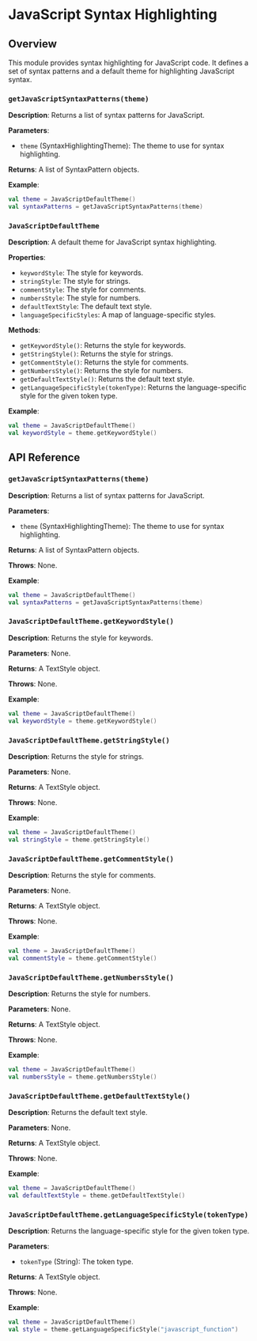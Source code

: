 **JavaScript Syntax Highlighting**
=====================================

Overview
--------

This module provides syntax highlighting for JavaScript code. It defines a set of syntax patterns and a default theme for highlighting JavaScript syntax.

### `getJavaScriptSyntaxPatterns(theme)`

**Description**: Returns a list of syntax patterns for JavaScript.

**Parameters**:

* `theme` (SyntaxHighlightingTheme): The theme to use for syntax highlighting.

**Returns**: A list of SyntaxPattern objects.

**Example**:
```kotlin
val theme = JavaScriptDefaultTheme()
val syntaxPatterns = getJavaScriptSyntaxPatterns(theme)
```

### `JavaScriptDefaultTheme`

**Description**: A default theme for JavaScript syntax highlighting.

**Properties**:

* `keywordStyle`: The style for keywords.
* `stringStyle`: The style for strings.
* `commentStyle`: The style for comments.
* `numbersStyle`: The style for numbers.
* `defaultTextStyle`: The default text style.
* `languageSpecificStyles`: A map of language-specific styles.

**Methods**:

* `getKeywordStyle()`: Returns the style for keywords.
* `getStringStyle()`: Returns the style for strings.
* `getCommentStyle()`: Returns the style for comments.
* `getNumbersStyle()`: Returns the style for numbers.
* `getDefaultTextStyle()`: Returns the default text style.
* `getLanguageSpecificStyle(tokenType)`: Returns the language-specific style for the given token type.

**Example**:
```kotlin
val theme = JavaScriptDefaultTheme()
val keywordStyle = theme.getKeywordStyle()
```

API Reference
-------------

### `getJavaScriptSyntaxPatterns(theme)`

**Description**: Returns a list of syntax patterns for JavaScript.

**Parameters**:

* `theme` (SyntaxHighlightingTheme): The theme to use for syntax highlighting.

**Returns**: A list of SyntaxPattern objects.

**Throws**: None.

**Example**:
```kotlin
val theme = JavaScriptDefaultTheme()
val syntaxPatterns = getJavaScriptSyntaxPatterns(theme)
```

### `JavaScriptDefaultTheme.getKeywordStyle()`

**Description**: Returns the style for keywords.

**Parameters**: None.

**Returns**: A TextStyle object.

**Throws**: None.

**Example**:
```kotlin
val theme = JavaScriptDefaultTheme()
val keywordStyle = theme.getKeywordStyle()
```

### `JavaScriptDefaultTheme.getStringStyle()`

**Description**: Returns the style for strings.

**Parameters**: None.

**Returns**: A TextStyle object.

**Throws**: None.

**Example**:
```kotlin
val theme = JavaScriptDefaultTheme()
val stringStyle = theme.getStringStyle()
```

### `JavaScriptDefaultTheme.getCommentStyle()`

**Description**: Returns the style for comments.

**Parameters**: None.

**Returns**: A TextStyle object.

**Throws**: None.

**Example**:
```kotlin
val theme = JavaScriptDefaultTheme()
val commentStyle = theme.getCommentStyle()
```

### `JavaScriptDefaultTheme.getNumbersStyle()`

**Description**: Returns the style for numbers.

**Parameters**: None.

**Returns**: A TextStyle object.

**Throws**: None.

**Example**:
```kotlin
val theme = JavaScriptDefaultTheme()
val numbersStyle = theme.getNumbersStyle()
```

### `JavaScriptDefaultTheme.getDefaultTextStyle()`

**Description**: Returns the default text style.

**Parameters**: None.

**Returns**: A TextStyle object.

**Throws**: None.

**Example**:
```kotlin
val theme = JavaScriptDefaultTheme()
val defaultTextStyle = theme.getDefaultTextStyle()
```

### `JavaScriptDefaultTheme.getLanguageSpecificStyle(tokenType)`

**Description**: Returns the language-specific style for the given token type.

**Parameters**:

* `tokenType` (String): The token type.

**Returns**: A TextStyle object.

**Throws**: None.

**Example**:
```kotlin
val theme = JavaScriptDefaultTheme()
val style = theme.getLanguageSpecificStyle("javascript_function")
```